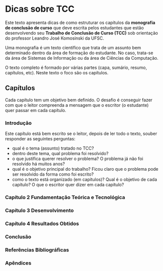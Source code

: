 # Dicas sobre TCC

Este texto apresenta dicas de como estruturar os capítulos da **monografia de conclusão de curso** que deve escrita pelos estudantes que estão desenvolvendo seu **Trabalho de Conclusão de Curso (TCC)** sob orientação do professor Leandro José Komosinski da UFSC.

Uma monografia é um texto científico que trata de um assunto bem determinado dentro da área de formação do estudante. No caso, trata-se da área de Sistemas de Informação ou da área de Ciências da Computação.

O texto completo é formado por várias partes (capa, sumário, resumo, capítulos, etc). Neste texto o foco são os capítulos.

## Capítulos

Cada capítulo tem um objetivo bem definido. O desafio é conseguir fazer com que o leitor compreenda a mensagem que o escritor (o estudante) quer passar em cada capítulo.

### Introdução

Este capítulo está bem escrito se o leitor, depois de ler todo o texto, souber responder as seguintes perguntas:

* qual é o tema (assunto) tratado no TCC?
* dentro deste tema, qual problema foi resolvido?
* o que justifica querer resolver o problema? O problema já não foi resolvido há muitos anos?
* qual é o objetivo principal do trabalho? Ficou claro que o problema pode ser resolvido da forma como foi escrito?
* como o texto está organizado (em capítulos)? Qual é o objetivo de cada capítulo? O que o escritor quer dizer em cada capítulo?

### Capítulo 2 Fundamentação Teórica e Tecnológica

### Capítulo 3 Desenvolvimento

### Capítulo 4 Resultados Obtidos

### Conclusão

### Referências Bibliográficas

### Apêndices
